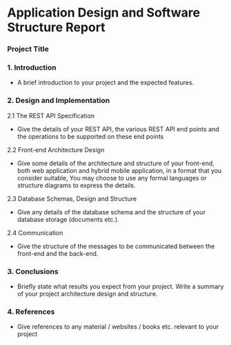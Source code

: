 # Application Design and Software Structure Report

### Project Title

### 1. Introduction

- A brief introduction to your project and the expected features.

### 2. Design and Implementation

2.1 The REST API Specification

- Give the details of your REST API, the various REST API end points and the operations to be supported on these end points

2.2 Front-end Architecture Design

- Give some details of the architecture and structure of your front-end, both web application and hybrid mobile application, in a format that you consider suitable, You may choose to use any formal languages or structure diagrams to express the details.

2.3 Database Schemas, Design and Structure

- Give any details of the database schema and the structure of your database storage (documents etc.).

2.4 Communication

- Give the structure of the messages to be communicated between the front-end and the back-end.

### 3. Conclusions

- Briefly state what results you expect from your project. Write a summary of your project architecture design and structure.

### 4. References

- Give references to any material / websites / books etc. relevant to your project